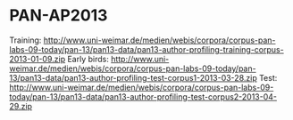 
# PAN-AP2013

Training: http://www.uni-weimar.de/medien/webis/corpora/corpus-pan-labs-09-today/pan-13/pan13-data/pan13-author-profiling-training-corpus-2013-01-09.zip
Early birds: http://www.uni-weimar.de/medien/webis/corpora/corpus-pan-labs-09-today/pan-13/pan13-data/pan13-author-profiling-test-corpus1-2013-03-28.zip
Test: http://www.uni-weimar.de/medien/webis/corpora/corpus-pan-labs-09-today/pan-13/pan13-data/pan13-author-profiling-test-corpus2-2013-04-29.zip